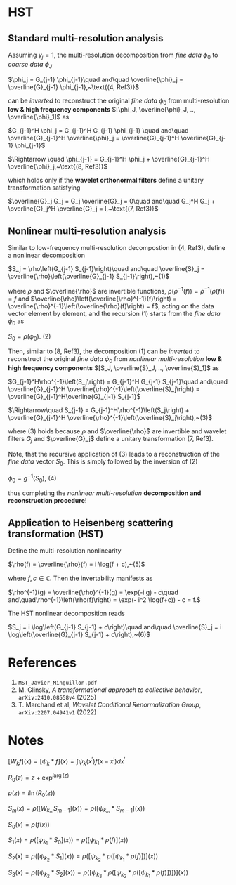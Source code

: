 # HST

## Standard multi-resolution analysis

Assuming $`\gamma_j = 1`$, the multi-resolution decomposition from *fine data* $`\phi_0`$ to *coarse data* $`\phi_J`$

$`\phi_j = G_{j-1} \phi_{j-1}\quad and\quad \overline{\phi}_j = \overline{G}_{j-1} \phi_{j-1},~\text{(4, Ref3)}`$

can be *inverted* to reconstruct the original *fine data* $`\phi_0`$ from multi-resolution **low & high frequency components**
$`[\phi_J, \overline{\phi}_J, .., \overline{\phi}_1]`$ as

$`G_{j-1}^H \phi_j = G_{j-1}^H G_{j-1} \phi_{j-1} \quad and\quad \overline{G}_{j-1}^H \overline{\phi}_j = \overline{G}_{j-1}^H \overline{G}_{j-1} \phi_{j-1}`$

$`\Rightarrow \quad \phi_{j-1} = G_{j-1}^H \phi_j + \overline{G}_{j-1}^H \overline{\phi}_j,~\text{(8, Ref3)}`$

which holds only if the **wavelet orthonormal filters** define a unitary transformation satisfying

$`\overline{G}_j G_j = G_j \overline{G}_j = 0\quad and\quad G_j^H G_j + \overline{G}_j^H \overline{G}_j = I,~\text{(7, Ref3)}`$

## Nonlinear multi-resolution analysis

Similar to low-frequency  multi-resolution decompostion in $`\text{(4, Ref3)}`$, define a nonlinear decomposition

$`S_j = \rho\left(G_{j-1} S_{j-1}\right)\quad and\quad \overline{S}_j = \overline{\rho}\left(\overline{G}_{j-1} S_{j-1}\right),~(1)`$

where $\rho$ and $\overline{\rho}$ are invertible functions, $`\rho\left(\rho^{-1}(f)\right) = \rho^{-1}\left(\rho(f)\right) = f`$ and $`\overline{\rho}\left(\overline{\rho}^{-1}(f)\right) = \overline{\rho}^{-1}\left(\overline{\rho}(f)\right) = f`$, acting on the data vector element by element, and the recursion $`(1)`$ starts from the *fine data* $`\phi_0`$ as

$`S_0 = \rho(\phi_0).~(2)`$

Then, similar to $`\text{(8, Ref3)}`$, the decomposition $(1)$ can be *inverted* to reconstruct the original *fine data* $`\phi_0`$ from *nonlinear multi-resolution* **low & high frequency components**
$`[S_J, \overline{S}_J, .., \overline{S}_1]`$ as

$`G_{j-1}^H\rho^{-1}\left(S_j\right) = G_{j-1}^H G_{j-1} S_{j-1}\quad and\quad \overline{G}_{j-1}^H \overline{\rho}^{-1}\left(\overline{S}_j\right) = \overline{G}_{j-1}^H\overline{G}_{j-1} S_{j-1}`$

$`\Rightarrow\quad S_{j-1} = G_{j-1}^H\rho^{-1}\left(S_j\right) + \overline{G}_{j-1}^H \overline{\rho}^{-1}\left(\overline{S}_j\right),~(3)`$

where $(3)$ holds because $`\rho`$ and $`\overline{\rho}`$ are invertible and wavelet filters $G_j$ and $\overline{G}_j$ define a unitary transformation $`\text{(7, Ref3)}`$.

Note, that the recursive application of $`(3)`$ leads to a reconstruction of the *fine data* vector $`S_0`$. This is simply followed by the inversion of $`(2)`$

$`\phi_0 = g^{-1}\left( S_0 \right),~(4)`$

thus completing the *nonlinear multi-resolution* **decomposition and reconstruction procedure**!

## Application to Heisenberg scattering transformation (HST)

Define the multi-resolution nonlinearity

$`\rho(f) = \overline{\rho}(f) = i \log(f + c),~(5)`$

where $f, c \in \mathbb{C}$. Then the invertability manifests as

$`\rho^{-1}(g) = \overline{\rho}^{-1}(g) = \exp(-i g) - c\quad and\quad\rho^{-1}\left(\rho(f)\right) = \exp(- i^2 \log(f+c)) - c = f.`$

The HST nonlinear decomposition reads

$`S_j = i \log\left(G_{j-1} S_{j-1} + c\right)\quad and\quad \overline{S}_j = i \log\left(\overline{G}_{j-1} S_{j-1} + c\right),~(6)`$

# References
1. `MST_Javier_Minguillon.pdf`
2. M. Glinsky, *A transformational approach to collective behavior*, `arXiv:2410.08558v4` (2025)
3. T. Marchand et al, *Wavelet Conditional Renormalization Group*, `arXiv:2207.04941v1` (2022)

# Notes

$`\left[ W_k f\right](x) = \left[\psi_k * f \right](x) = \int \psi_k(x^\prime) f(x - x^\prime) dx^\prime`$

$`R_0(z) = z + \exp^{i \arg (z)}`$

$`\rho(z) = i \ln (R_0(z))`$

$`S_m(x) = \rho\left( \left[ W_{k_m} S_{m-1} \right](x)\right) = \rho\left(\left[ \psi_{k_m} * S_{m-1} \right](x)\right)`$

$`S_0(x) = \rho(f(x))`$

$`S_1(x) = \rho\left(\left[ \psi_{k_1} * S_0 \right](x)\right) = \rho\left(\left[\psi_{k_1} * \rho(f)\right](x)\right)`$

$`S_2(x) = \rho\left(\left[ \psi_{k_2} * S_1 \right](x)\right) = \rho\left(\left[\psi_{k_2} * \rho\left(\left[\psi_{k_1} * \rho(f)\right]\right)\right](x)\right)`$

$`S_3(x) = \rho\left(\left[ \psi_{k_2} * S_2 \right](x)\right) = \rho\left(\left[\psi_{k_3} * \rho\left(\left[\psi_{k_2} * \rho\left(\left[\psi_{k_1} * \rho(f)\right]\right)\right]\right)\right](x)\right)`$
